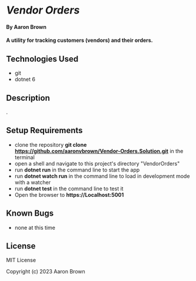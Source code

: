 # _Vendor Orders_

#### By **Aaron Brown**

#### A utility for tracking customers (vendors) and their orders.

## Technologies Used

* git
* dotnet 6

## Description

.

## Setup Requirements

* clone the repository **git clone https://github.com/aaronvbrown/Vendor-Orders.Solution.git**  in the terminal
* open a shell and navigate to this project's directory "VendorOrders"
* run **dotnet run** in the command line to start the app
* run **dotnet watch run** in the command line to load in development mode with a watcher
* run **dotnet test** in the command line to test it
* Open the browser to **https://Localhost:5001**

## Known Bugs
* none at this time

## License
MIT License

Copyright (c) 2023 Aaron Brown
